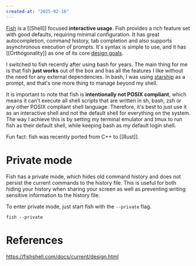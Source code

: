 ```yaml
---
created-at: "2025-02-16"
---
```


[Fish](https://fishshell.com/) is a [[Shell]] focused **interactive usage**. Fish provides a rich feature set with good defaults, requiring minimal configuration. It has great autocompletion, command history, tab completion and also supports asynchronous execution of prompts. It's syntax is simple to use, and it has [[Orthogonality]] as one of its core [design goals](https://fishshell.com/docs/current/design.html).

I switched to fish recently after using bash for years. The main thing for me is that fish **just works** out of the box and has all the features I like without the need for any external dependencies. In bash, I was using [starship](https://starship.rs/) as a prompt, and that's one more thing to manage beyond my shell.

It is important to note that fish is **intentionally not POSIX compliant**, which means it can't execute all shell scripts that are written in sh, bash, zsh or any other POSIX compliant shell language. Therefore, it's best to just use it as an interactive shell and not the default shell for everything on the system. The way I achieve this is by setting my terminal emulator and tmux to run fish as their default shell, while keeping bash as my default login shell.

Fun fact: fish was recently ported from C++ to [[Rust]].

# Private mode

Fish has a private mode, which hides old command history and does not persist the current commands to the history file. This is useful for both hiding your history when sharing your screen as well as preventing writing sensitive information to the history file.

To enter private mode, just start fish with the `--private` flag.

```fish
fish --private
```

# References

https://fishshell.com/docs/current/design.html
